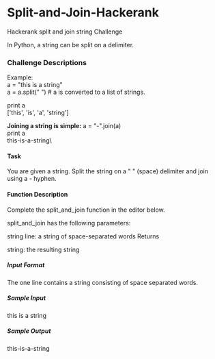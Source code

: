 # Split-and-Join-Hackerank
Hackerank split and join string Challenge

In Python, a string can be split on a delimiter.

### Challenge Descriptions
Example:\
 a = "this is a string"\
 a = a.split(" ") # a is converted to a list of strings.
 
 print a\
['this', 'is', 'a', 'string']

**Joining a string is simple:**
 a = "-".join(a)\
 print a\
this-is-a-string\ 
#### Task
You are given a string. Split the string on a " " (space) delimiter and join using a - hyphen.

#### Function Description

Complete the split_and_join function in the editor below.

split_and_join has the following parameters:

string line: a string of space-separated words
Returns

string: the resulting string
##### Input Format
The one line contains a string consisting of space separated words.

##### Sample Input

this is a string   
##### Sample Output

this-is-a-string
